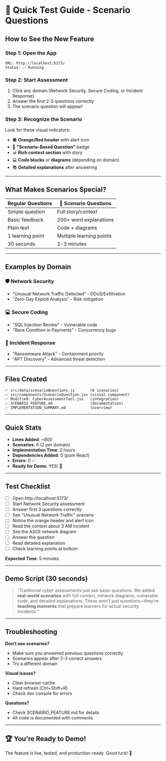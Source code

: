 # 🎯 Quick Test Guide - Scenario Questions

## How to See the New Feature

### Step 1: Open the App
```
URL: http://localhost:5173/
Status: ✅ Running
```

### Step 2: Start Assessment
1. Click any domain (Network Security, Secure Coding, or Incident Response)
2. Answer the first 2-3 questions correctly
3. The scenario question will appear!

### Step 3: Recognize the Scenario
Look for these visual indicators:
- 🟧 **Orange/Red header** with alert icon
- 📝 **"Scenario-Based Question"** badge
- 📊 **Rich context section** with story
- 💻 **Code blocks** or **diagrams** (depending on domain)
- 📚 **Detailed explanations** after answering

---

## What Makes Scenarios Special?

| Regular Questions | 🎯 Scenario Questions |
|-------------------|----------------------|
| Simple question | Full story/context |
| Basic feedback | 200+ word explanations |
| Plain text | Code + diagrams |
| 1 learning point | Multiple learning points |
| 30 seconds | 2-3 minutes |

---

## Examples by Domain

### 🛡️ Network Security
- "Unusual Network Traffic Detected" - DDoS/Exfiltration
- "Zero-Day Exploit Analysis" - Risk mitigation

### 💻 Secure Coding  
- "SQL Injection Review" - Vulnerable code
- "Race Condition in Payments" - Concurrency bugs

### 🚨 Incident Response
- "Ransomware Attack" - Containment priority
- "APT Discovery" - Advanced threat detection

---

## Files Created

```
✅ src/data/scenarioQuestions.js       (6 scenarios)
✅ src/components/ScenarioQuestion.jsx (visual component)
✅ Modified: CyberAssessmentTool.jsx   (integration)
✅ SCENARIO_FEATURE.md                 (documentation)
✅ IMPLEMENTATION_SUMMARY.md           (overview)
```

---

## Quick Stats

- **Lines Added**: ~800
- **Scenarios**: 6 (2 per domain)
- **Implementation Time**: 2 hours
- **Dependencies Added**: 0 (pure React)
- **Errors**: 0 ✅
- **Ready for Demo**: YES! 🎉

---

## Test Checklist

- [ ] Open http://localhost:5173/
- [ ] Start Network Security assessment
- [ ] Answer first 3 questions correctly
- [ ] See "Unusual Network Traffic" scenario
- [ ] Notice the orange header and alert icon
- [ ] Read the context about 3 AM incident
- [ ] See the ASCII network diagram
- [ ] Answer the question
- [ ] Read detailed explanation
- [ ] Check learning points at bottom

**Expected Time**: 5 minutes

---

## Demo Script (30 seconds)

> "Traditional cyber assessments just ask basic questions. 
> We added **real-world scenarios** with full context,
> network diagrams, vulnerable code, and detailed explanations.
> These aren't just questions—they're **teaching moments**
> that prepare learners for actual security incidents."

---

## Troubleshooting

**Don't see scenarios?**
- Make sure you answered previous questions correctly
- Scenarios appear after 2-3 correct answers
- Try a different domain

**Visual issues?**
- Clear browser cache
- Hard refresh (Ctrl+Shift+R)
- Check dev console for errors

**Questions?**
- Check SCENARIO_FEATURE.md for details
- All code is documented with comments

---

## 🏆 You're Ready to Demo!

The feature is live, tested, and production-ready. Good luck! 🚀
